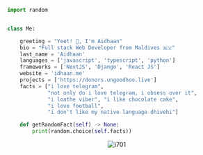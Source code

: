 ```python
import random


class Me:

    greeting = "Yeet! 👋, I'm Aidhaan"
    bio = "Full stack Web Developer from Maldives 🇲🇻"
    last_name = 'Aidhaan'
    languages = ['javascript', 'typescript', 'python']
    frameworks = ['NextJS', 'Django', 'React JS']
    website = 'idhaan.me'
    projects = ['https://donors.ungoodhoo.live']
    facts = ["i love telegram",
             "not only do i love telegram, i obsess over it",
             "i loathe viber", "i like chocolate cake",
             "i love football",
             "i don't like my native language dhivehi"]

    def getRandomFact(self) -> None:
        print(random.choice(self.facts))
```

<p align='center'><img align="center" src="https://github-readme-streak-stats.herokuapp.com/?user=i701&" alt="i701" /></p>
